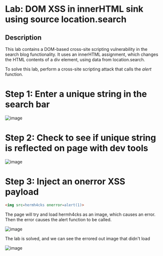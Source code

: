 # Lab: DOM XSS in innerHTML sink using source location.search

## Description

 This lab contains a DOM-based cross-site scripting vulnerability in the search blog functionality. It uses an innerHTML assignment, which changes the HTML contents of a div element, using data from location.search.

To solve this lab, perform a cross-site scripting attack that calls the *alert* function. 

# Step 1: Enter a unique string in the search bar

![image](https://user-images.githubusercontent.com/83407557/171754639-c7d2b932-551b-420a-b0ed-9b4a898b22c4.png)

# Step 2: Check to see if unique string is reflected on page with dev tools

![image](https://user-images.githubusercontent.com/83407557/171755148-11e51e62-2c8f-46e1-9e4e-e75391c71a7f.png)

# Step 3: Inject an onerror XSS payload

```html
<img src=hermh4cks onerror=alert(1)>
```
The page will try and load hermh4cks as an image, which causes an error. Then the error causes the alert function to be called.

![image](https://user-images.githubusercontent.com/83407557/171757093-54b92bf3-a63c-4c69-8b06-475d7a4ae788.png)

The lab is solved, and we can see the errored out image that didn't load

![image](https://user-images.githubusercontent.com/83407557/171757298-4612716d-b217-4778-a575-10fd3f32831c.png)

